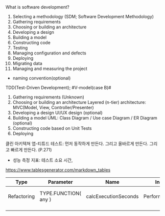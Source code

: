 What is software development? 
1.	Selecting a methodology (SDM; Software Development Methodology)
2.	Gathering requirements
3.	Choosing or building an architecture
4.	Developing a design
5.	Building a model
6.	Constructing code
7.	Testing
8.	Managing configuration and defects
9.	Deploying
10.	Migrating data
11.	Managing and measuring the project

+ naming convention(optional)




TDD(Test-Driven Development); #V-model(case B)#
1.	Gathering requirements
(Unknown)
2.	Choosing or building an architecture
Layered (n-tier) architecture: MVC(Model, View, Controller/Presenter)
3.	Developing a design
UI/UX design (optional)
4.	Building a model
UML: Class Diagram / Use case Diagram / ER Diagram (optional)
5.	Constructing code based on Unit Tests
6.	Deploying






클린 아키텍쳐
앱-티튜드 테스트: 먼저 동작하게 만든다. 그리고 올바르게 만든다. 그리고 빠르게 만든다. (P.271)
-	성능 측정 지표: 테스트 소요 시간,  





https://www.tablesgenerator.com/markdown_tables



| Type        | Parameter            | Name                 | Include         | Return                   |
|-------------|----------------------|----------------------|-----------------|--------------------------|
| Refactoring | TYPE.FUNCTION( any ) | calcExecutionSeconds | Performance.now | TYPE.INT( time.seconds ) |
|             |                      |                      |                 |                          |
|             |                      |                      |                 |                          |

 
